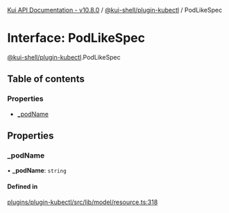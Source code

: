 [Kui API Documentation - v10.8.0](../README.md) / [@kui-shell/plugin-kubectl](../modules/kui_shell_plugin_kubectl.md) / PodLikeSpec

# Interface: PodLikeSpec

[@kui-shell/plugin-kubectl](../modules/kui_shell_plugin_kubectl.md).PodLikeSpec

## Table of contents

### Properties

- [\_podName](kui_shell_plugin_kubectl.PodLikeSpec.md#_podname)

## Properties

### \_podName

• **\_podName**: `string`

#### Defined in

[plugins/plugin-kubectl/src/lib/model/resource.ts:318](https://github.com/mra-ruiz/kui/blob/76908b178/plugins/plugin-kubectl/src/lib/model/resource.ts#L318)
